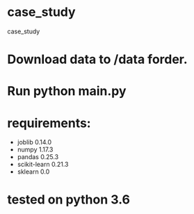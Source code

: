 # case_study
case_study
# Download data to /data forder.
# Run python main.py
# requirements:
- joblib          0.14.0
- numpy           1.17.3
- pandas          0.25.3
- scikit-learn    0.21.3
- sklearn         0.0

# tested on python 3.6
